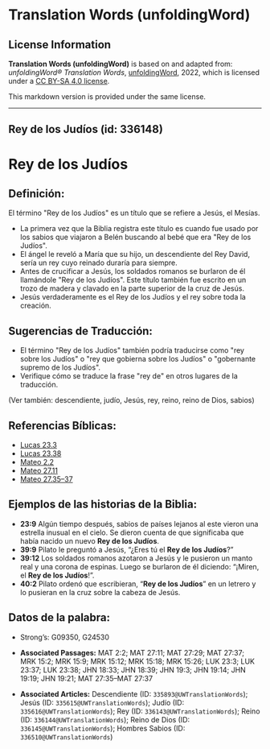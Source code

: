 # Translation Words (unfoldingWord)

## License Information

**Translation Words (unfoldingWord)** is based on and adapted from: _unfoldingWord® Translation Words_, [unfoldingWord](https://unfoldingword.org/utw), 2022, which is licensed under a [CC BY-SA 4.0 license](https://creativecommons.org/licenses/by-sa/4.0/legalcode.en).

This markdown version is provided under the same license.



--------------------------------

## Rey de los Judíos (id: 336148)

Rey de los Judíos
=================

Definición:
-----------

El término "Rey de los Judíos" es un título que se refiere a Jesús, el Mesías.

* La primera vez que la Biblia registra este título es cuando fue usado por los sabios que viajaron a Belén buscando al bebé que era "Rey de los Judíos".
* El ángel le reveló a María que su hijo, un descendiente del Rey David, sería un rey cuyo reinado duraría para siempre.
* Antes de crucificar a Jesús, los soldados romanos se burlaron de él llamándole "Rey de los Judíos". Este título también fue escrito en un trozo de madera y clavado en la parte superior de la cruz de Jesús.
* Jesús verdaderamente es el Rey de los Judíos y el rey sobre toda la creación.

Sugerencias de Traducción:
--------------------------

* El término "Rey de los Judíos" también podría traducirse como "rey sobre los Judíos" o "rey que gobierna sobre los Judíos" o "gobernante supremo de los Judíos".
* Verifique cómo se traduce la frase "rey de" en otros lugares de la traducción.

(Ver también: descendiente, judío, Jesús, rey, reino, reino de Dios, sabios)

Referencias Bíblicas:
---------------------

* [Lucas 23\.3](https://ref.ly/Luke23:3)
* [Lucas 23\.38](https://ref.ly/Luke23:38)
* [Mateo 2\.2](https://ref.ly/Matt2:2)
* [Mateo 27\.11](https://ref.ly/Matt27:11)
* [Mateo 27\.35–37](https://ref.ly/Matt27:35-Matt27:37)

Ejemplos de las historias de la Biblia:
---------------------------------------

* **23:9** Algún tiempo después, sabios de países lejanos al este vieron una estrella inusual en el cielo. Se dieron cuenta de que significaba que había nacido un nuevo **Rey de los Judíos**.
* **39:9** Pilato le preguntó a Jesús, “¿Eres tú el **Rey de los Judíos**?”
* **39:12** Los soldados romanos azotaron a Jesús y le pusieron un manto real y una corona de espinas. Luego se burlaron de él diciendo: “¡Miren, el **Rey de los Judíos**!”.
* **40:2** Pilato ordenó que escribieran, “**Rey de los Judíos**” en un letrero y lo pusieran en la cruz sobre la cabeza de Jesús.

Datos de la palabra:
--------------------

* Strong’s: G09350, G24530

* **Associated Passages:** MAT 2:2; MAT 27:11; MAT 27:29; MAT 27:37; MRK 15:2; MRK 15:9; MRK 15:12; MRK 15:18; MRK 15:26; LUK 23:3; LUK 23:37; LUK 23:38; JHN 18:33; JHN 18:39; JHN 19:3; JHN 19:14; JHN 19:19; JHN 19:21; MAT 27:35–MAT 27:37
* **Associated Articles:** Descendiente (ID: `335893@UWTranslationWords`); Jesús (ID: `335615@UWTranslationWords`); Judío (ID: `335616@UWTranslationWords`); Rey (ID: `336143@UWTranslationWords`); Reino (ID: `336144@UWTranslationWords`); Reino de Dios (ID: `336145@UWTranslationWords`); Hombres Sabios (ID: `336510@UWTranslationWords`)

